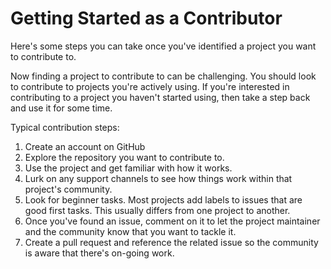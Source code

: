 # Getting Started as a Contributor

Here's some steps you can take once you've identified a project you want to contribute to.

Now finding a project to contribute to can be challenging. You should look to contribute to projects you're actively using. If you're interested in contributing to a project you haven't started using, then take a step back and use it for some time.

Typical contribution steps:

1. Create an account on GitHub
1. Explore the repository you want to contribute to.
1. Use the project and get familiar with how it works.
1. Lurk on any support channels to see how things work within that project's community.
1. Look for beginner tasks. Most projects add labels to issues that are good first tasks. This usually differs from one project to another.
1. Once you've found an issue, comment on it to let the project maintainer and the community know that you want to tackle it.
1. Create a pull request and reference the related issue so the community is aware that there's on-going work.
